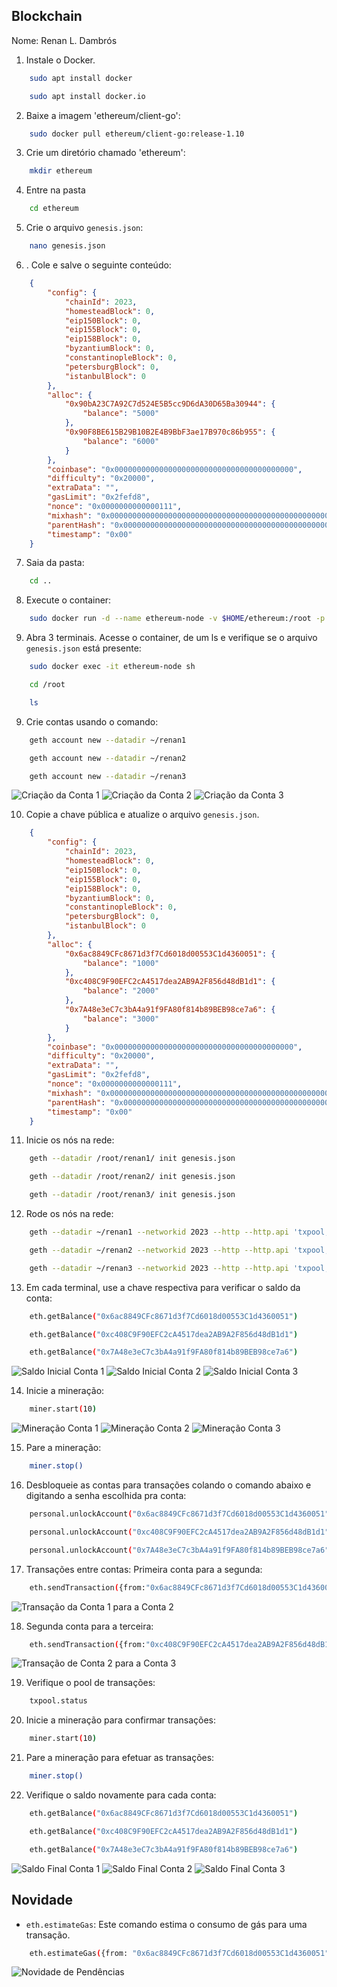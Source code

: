 ## Blockchain

Nome: Renan L. Dambrós

1. Instale o Docker.
```bash
    sudo apt install docker
```
    
```bash
    sudo apt install docker.io
```
    
2. Baixe a imagem 'ethereum/client-go':
```bash
    sudo docker pull ethereum/client-go:release-1.10
```

3. Crie um diretório chamado 'ethereum':
```bash
    mkdir ethereum
```
    
4. Entre na pasta
```bash
    cd ethereum
```
    
5. Crie o arquivo `genesis.json`:
```bash
    nano genesis.json
```

6. . Cole e salve o seguinte conteúdo:
```json
    {
        "config": {
            "chainId": 2023,
            "homesteadBlock": 0,
            "eip150Block": 0,
            "eip155Block": 0,
            "eip158Block": 0,
            "byzantiumBlock": 0,
            "constantinopleBlock": 0,
            "petersburgBlock": 0,
            "istanbulBlock": 0
        },
        "alloc": {
            "0x90bA23C7A92C7d524E5B5cc9D6dA30D65Ba30944": {
                "balance": "5000"
            },
            "0x90F8BE615B29B10B2E4B9BbF3ae17B970c86b955": {
                "balance": "6000"
            }
        },
        "coinbase": "0x0000000000000000000000000000000000000000",
        "difficulty": "0x20000",
        "extraData": "",
        "gasLimit": "0x2fefd8",
        "nonce": "0x0000000000000111",
        "mixhash": "0x0000000000000000000000000000000000000000000000000000000000000000",
        "parentHash": "0x0000000000000000000000000000000000000000000000000000000000000000",
        "timestamp": "0x00"
    }
```
    
7. Saia da pasta:
```bash
    cd ..
```

8. Execute o container:
```bash
    sudo docker run -d --name ethereum-node -v $HOME/ethereum:/root -p 8545:8545 -p 8544:8544 -p 30301:30301 -p 30310:30310 -p 30320:30320 -p 30330:30330 -it --entrypoint=/bin/sh ethereum/client-go:release-1.10
```

9. Abra 3 terminais. Acesse o container, de um ls e verifique se o arquivo `genesis.json` está presente:
```bash
    sudo docker exec -it ethereum-node sh
```
    
```bash
    cd /root
```
    
```bash
    ls
```

9. Crie contas usando o comando:
```bash
    geth account new --datadir ~/renan1
```
    
```bash
    geth account new --datadir ~/renan2
```
    
```bash
    geth account new --datadir ~/renan3
```
    
![Criação da Conta 1](images/Criacao_conta_1.png)
![Criação da Conta 2](images/Criacao_Conta_2.png)
![Criação da Conta 3](images/Criacao_Conta_3.png)


10. Copie a chave pública e atualize o arquivo `genesis.json`.

```json
    {
        "config": {
            "chainId": 2023,
            "homesteadBlock": 0,
            "eip150Block": 0,
            "eip155Block": 0,
            "eip158Block": 0,
            "byzantiumBlock": 0,
            "constantinopleBlock": 0,
            "petersburgBlock": 0,
            "istanbulBlock": 0
        },
        "alloc": {
            "0x6ac8849CFc8671d3f7Cd6018d00553C1d4360051": {
                "balance": "1000"
            },
            "0xc408C9F90EFC2cA4517dea2AB9A2F856d48dB1d1": {
                "balance": "2000"
            },
            "0x7A48e3eC7c3bA4a91f9FA80f814b89BEB98ce7a6": {
                "balance": "3000"
            }
        },
        "coinbase": "0x0000000000000000000000000000000000000000",
        "difficulty": "0x20000",
        "extraData": "",
        "gasLimit": "0x2fefd8",
        "nonce": "0x0000000000000111",
        "mixhash": "0x0000000000000000000000000000000000000000000000000000000000000000",
        "parentHash": "0x0000000000000000000000000000000000000000000000000000000000000000",
        "timestamp": "0x00"
    }
```

11. Inicie os nós na rede:
```bash
    geth --datadir /root/renan1/ init genesis.json
```
    
```bash
    geth --datadir /root/renan2/ init genesis.json
```
    
```bash
    geth --datadir /root/renan3/ init genesis.json
```

12. Rode os nós na rede:
```bash
    geth --datadir ~/renan1 --networkid 2023 --http --http.api 'txpool,eth,net,web3,personal,admin,miner' --http.corsdomain '*' --authrpc.port 8547 --allow-insecure-unlock console
```

```bash
    geth --datadir ~/renan2 --networkid 2023 --http --http.api 'txpool,eth,net,web3,personal,admin,miner' --http.corsdomain '*' --authrpc.port 8546 --port 30302 --http.port 8544 --allow-insecure-unlock console
```

```bash
    geth --datadir ~/renan3 --networkid 2023 --http --http.api 'txpool,eth,net,web3,personal,admin,miner' --http.corsdomain '*' --authrpc.port 8548 --port 30500 --http.port 30501 --allow-insecure-unlock console
```

13. Em cada terminal, use a chave respectiva para verificar o saldo da conta:
```bash
    eth.getBalance("0x6ac8849CFc8671d3f7Cd6018d00553C1d4360051")
```
    
```bash
    eth.getBalance("0xc408C9F90EFC2cA4517dea2AB9A2F856d48dB1d1")
```
    
```bash
    eth.getBalance("0x7A48e3eC7c3bA4a91f9FA80f814b89BEB98ce7a6")
```
    
![Saldo Inicial Conta 1](images/Saldo_Inicial_Conta_1.png)
![Saldo Inicial Conta 2](images/Saldo_Inicial_Conta_2.png)
![Saldo Inicial Conta 3](images/Saldo_Inicial_Conta_3.png)

14. Inicie a mineração:
```bash
    miner.start(10)
```
![Mineração Conta 1](images/Mineracao_Conta_1.png)
![Mineração Conta 2](images/Mineracao_Conta_2.png)
![Mineração Conta 3](images/Mineracao_Conta_3.png)

15. Pare a mineração:
```bash
    miner.stop()
```

16. Desbloqueie as contas para transações colando o comando abaixo e digitando a senha escolhida pra conta:
```bash
    personal.unlockAccount("0x6ac8849CFc8671d3f7Cd6018d00553C1d4360051")
```
    
```bash
    personal.unlockAccount("0xc408C9F90EFC2cA4517dea2AB9A2F856d48dB1d1")
```
    
```bash
    personal.unlockAccount("0x7A48e3eC7c3bA4a91f9FA80f814b89BEB98ce7a6")
```

17. Transações entre contas: Primeira conta para a segunda:
```bash
    eth.sendTransaction({from:"0x6ac8849CFc8671d3f7Cd6018d00553C1d4360051", to:"0xc408C9F90EFC2cA4517dea2AB9A2F856d48dB1d1", value:111, gas:21000})
```
![Transação da Conta 1 para a Conta 2](images/Transacao_Conta_1_para_Conta_2.png)

18. Segunda conta para a terceira:
```bash
    eth.sendTransaction({from:"0xc408C9F90EFC2cA4517dea2AB9A2F856d48dB1d1", to:"0x7A48e3eC7c3bA4a91f9FA80f814b89BEB98ce7a6", value:222, gas:21000})
```
![Transação de Conta 2 para a Conta 3](images/Transacao_Conta_2_para_Conta_3.png)

19. Verifique o pool de transações:
```bash
    txpool.status
```

20. Inicie a mineração para confirmar transações:
```bash
    miner.start(10)
```

21. Pare a mineração para efetuar as transações:
```bash
    miner.stop()
```

22. Verifique o saldo novamente para cada conta:
```bash
    eth.getBalance("0x6ac8849CFc8671d3f7Cd6018d00553C1d4360051")
```
    
```bash
    eth.getBalance("0xc408C9F90EFC2cA4517dea2AB9A2F856d48dB1d1")
```
    
```bash
    eth.getBalance("0x7A48e3eC7c3bA4a91f9FA80f814b89BEB98ce7a6")
```
    
![Saldo Final Conta 1](images/Saldo_Final_Conta_1.png)
![Saldo Final Conta 2](images/Saldo_Final_Conta_2.png)
![Saldo Final Conta 3](images/Saldo_Final_Conta_1.png)

## Novidade

- `eth.estimateGas`: Este comando estima o consumo de gás para uma transação.
```bash
    eth.estimateGas({from: "0x6ac8849CFc8671d3f7Cd6018d00553C1d4360051", to: "0xc408C9F90EFC2cA4517dea2AB9A2F856d48dB1d1", value: web3.toWei(1, "ether")})
```

![Novidade de Pendências](images/Novidade.png)
    

